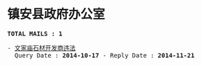 # 镇安县政府办公室
<pre><b>TOTAL MAILS : 1</b></pre>
<pre>
- <a href="../../categories/mails/2767.md">文家庙石材开发商违法</a><br/>  Query Date : <b>2014-10-17</b> - Reply Date : <b>2014-11-21</b>
</pre>

